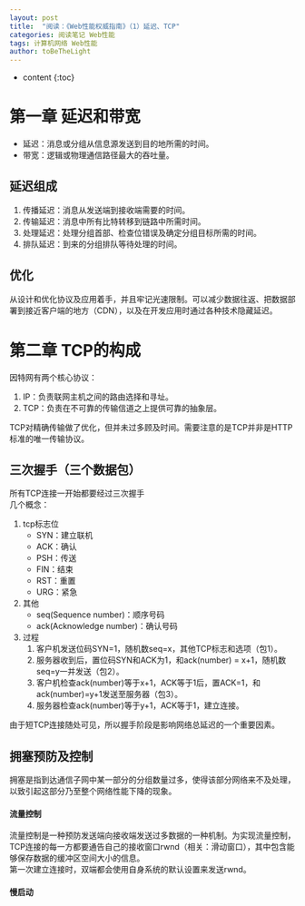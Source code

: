 ```yaml
---
layout: post
title:  "阅读：《Web性能权威指南》（1）延迟、TCP"
categories: 阅读笔记 Web性能
tags: 计算机网络 Web性能
author: toBeTheLight
---
```


* content
{:toc}





# 第一章 延迟和带宽

* 延迟：消息或分组从信息源发送到目的地所需的时间。
* 带宽：逻辑或物理通信路径最大的吞吐量。

## 延迟组成

1. 传播延迟：消息从发送端到接收端需要的时间。
2. 传输延迟：消息中所有比特转移到链路中所需时间。
3. 处理延迟：处理分组首部、检查位错误及确定分组目标所需的时间。
4. 排队延迟：到来的分组排队等待处理的时间。

## 优化
从设计和优化协议及应用着手，并且牢记光速限制。可以减少数据往返、把数据部署到接近客户端的地方（CDN），以及在开发应用时通过各种技术隐藏延迟。

# 第二章 TCP的构成

因特网有两个核心协议：
1. IP：负责联网主机之间的路由选择和寻址。
2. TCP：负责在不可靠的传输信道之上提供可靠的抽象层。

TCP对精确传输做了优化，但并未过多顾及时间。需要注意的是TCP并非是HTTP标准的唯一传输协议。

## 三次握手（三个数据包）

所有TCP连接一开始都要经过三次握手  
几个概念：
1. tcp标志位
    *  SYN：建立联机
    *  ACK：确认
    *  PSH：传送
    *  FIN：结束
    *  RST：重置
    *  URG：紧急
2. 其他
    *  seq(Sequence number)：顺序号码
    *  ack(Acknowledge number)：确认号码
3. 过程
    1. 客户机发送位码SYN=1，随机数seq=x，其他TCP标志和选项（包1）。
    2. 服务器收到后，置位码SYN和ACK为1，和ack(number) = x+1，随机数seq=y一并发送（包2）。
    3. 客户机检查ack(number)等于x+1，ACK等于1后，置ACK=1，和ack(number)=y+1发送至服务器（包3）。
    4. 服务器检查ack(number)等于y+1，ACK等于1，建立连接。

由于短TCP连接随处可见，所以握手阶段是影响网络总延迟的一个重要因素。

## 拥塞预防及控制

拥塞是指到达通信子网中某一部分的分组数量过多，使得该部分网络来不及处理，以致引起这部分乃至整个网络性能下降的现象。

#### 流量控制

流量控制是一种预防发送端向接收端发送过多数据的一种机制。为实现流量控制，TCP连接的每一方都要通告自己的接收窗口rwnd（相关：滑动窗口），其中包含能够保存数据的缓冲区空间大小的信息。  
第一次建立连接时，双端都会使用自身系统的默认设置来发送rwnd。

#### 慢启动

